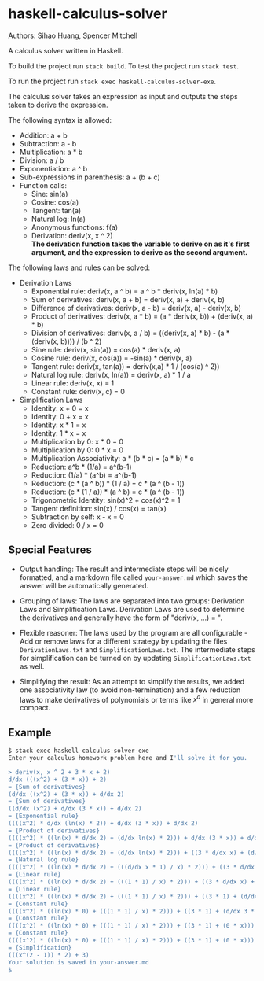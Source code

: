 # haskell-calculus-solver

Authors: Sihao Huang, Spencer Mitchell

A calculus solver written in Haskell.

To build the project run `stack build`. To test the project run `stack test`.

To run the project run `stack exec haskell-calculus-solver-exe`.

The calculus solver takes an expression as input and outputs the steps taken
to derive the expression.

The following syntax is allowed:  
- Addition:	a + b  
- Subtraction:	a - b  
- Multiplication:	a * b  
- Division:	a / b  
- Exponentiation:	a ^ b  
- Sub-expressions in parenthesis:	a + (b + c)  
- Function calls:  
  - Sine:	sin(a)  
  - Cosine:	cos(a)  
  - Tangent:	tan(a)  
  - Natural log:	ln(a)  
  - Anonymous functions:	f(a)  
  - Derivation:	deriv(x, x ^ 2)  
  __The derivation function takes the variable to derive on as it's first  
  argument, and the expression to derive as the second argument.__

The following laws and rules can be solved:  
- Derivation Laws
  - Exponential rule: deriv(x, a ^ b) = a ^ b * deriv(x, ln(a) * b)  
  - Sum of derivatives: deriv(x, a + b) = deriv(x, a) + deriv(x, b)  
  - Difference of derivatives: deriv(x, a - b) = deriv(x, a) - deriv(x, b)  
  - Product of derivatives: deriv(x, a * b) = (a * deriv(x, b)) + (deriv(x, a) * b)  
  - Division of derivatives: deriv(x, a / b) = ((deriv(x, a) * b) - (a * (deriv(x, b)))) / (b ^ 2)  
  - Sine rule: deriv(x, sin(a)) = cos(a) * deriv(x, a)  
  - Cosine rule: deriv(x, cos(a)) = -sin(a) * deriv(x, a)  
  - Tangent rule: deriv(x, tan(a)) = deriv(x,a) * 1 / (cos(a) ^ 2))  
  - Natural log rule: deriv(x, ln(a)) = deriv(x, a) * 1 / a  
  - Linear rule: deriv(x, x) = 1  
  - Constant rule: deriv(x, c) = 0  
- Simplification Laws
  - Identity: x + 0 = x  
  - Identity: 0 + x = x  
  - Identity: x * 1 = x  
  - Identity: 1 * x = x  
  - Multiplication by 0: x * 0 = 0  
  - Multiplication by 0: 0 * x = 0  
  - Multiplication Associativity: a * (b * c) = (a * b) * c  
  - Reduction: a^b * (1/a) = a^(b-1)  
  - Reduction: (1/a) * (a^b) = a^(b-1)  
  - Reduction: (c * (a ^ b)) * (1 / a) = c * (a ^ (b - 1))  
  - Reduction: (c * (1 / a)) * (a ^ b) = c * (a ^ (b - 1))  
  - Trigonometric Identity: sin(x)^2 + cos(x)^2 = 1  
  - Tangent definition: sin(x) / cos(x) = tan(x)  
  - Subtraction by self: x - x = 0  
  - Zero divided: 0 / x = 0  

## Special Features

* Output handling: The result and intermediate steps will be nicely formatted, and a markdown file called `your-answer.md` which saves the answer will be automatically generated.

* Grouping of laws: The laws are separated into two groups: Derivation Laws and Simplification Laws. Derivation Laws are used to determine the derivatives and generally have the form of "deriv(x, ...) = ".

* Flexible reasoner: The laws used by the program are all configurable - Add or remove laws for a different strategy by updating the files `DerivationLaws.txt` and  `SimplificationLaws.txt`. The intermediate steps for simplification can be turned on by updating `SimplificationLaws.txt` as well.

* Simplifying the result: As an attempt to simplify the results, we added one associativity law (to avoid non-termination) and a few reduction laws to make derivatives of polynomials or  terms like $x^a$ in general more compact.


## Example

```bash
$ stack exec haskell-calculus-solver-exe
Enter your calculus homework problem here and I'll solve it for you.

> deriv(x, x ^ 2 + 3 * x + 2)
d/dx (((x^2) + (3 * x)) + 2)
= {Sum of derivatives}
(d/dx ((x^2) + (3 * x)) + d/dx 2)
= {Sum of derivatives}
((d/dx (x^2) + d/dx (3 * x)) + d/dx 2)
= {Exponential rule}
((((x^2) * d/dx (ln(x) * 2)) + d/dx (3 * x)) + d/dx 2)
= {Product of derivatives}
((((x^2) * ((ln(x) * d/dx 2) + (d/dx ln(x) * 2))) + d/dx (3 * x)) + d/dx 2)
= {Product of derivatives}
((((x^2) * ((ln(x) * d/dx 2) + (d/dx ln(x) * 2))) + ((3 * d/dx x) + (d/dx 3 * x))) + d/dx 2)
= {Natural log rule}
((((x^2) * ((ln(x) * d/dx 2) + (((d/dx x * 1) / x) * 2))) + ((3 * d/dx x) + (d/dx 3 * x))) + d/dx 2)
= {Linear rule}
((((x^2) * ((ln(x) * d/dx 2) + (((1 * 1) / x) * 2))) + ((3 * d/dx x) + (d/dx 3 * x))) + d/dx 2)
= {Linear rule}
((((x^2) * ((ln(x) * d/dx 2) + (((1 * 1) / x) * 2))) + ((3 * 1) + (d/dx 3 * x))) + d/dx 2)
= {Constant rule}
((((x^2) * ((ln(x) * 0) + (((1 * 1) / x) * 2))) + ((3 * 1) + (d/dx 3 * x))) + d/dx 2)
= {Constant rule}
((((x^2) * ((ln(x) * 0) + (((1 * 1) / x) * 2))) + ((3 * 1) + (0 * x))) + d/dx 2)
= {Constant rule}
((((x^2) * ((ln(x) * 0) + (((1 * 1) / x) * 2))) + ((3 * 1) + (0 * x))) + 0)
= {Simplification}
(((x^(2 - 1)) * 2) + 3)
Your solution is saved in your-answer.md
$ 
```
